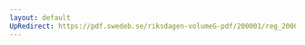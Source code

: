 ```yaml
---
layout: default
UpRedirect: https://pdf.swedeb.se/riksdagen-volumeG-pdf/200001/reg_200001/reg_200001_0325.pdf
---
```

